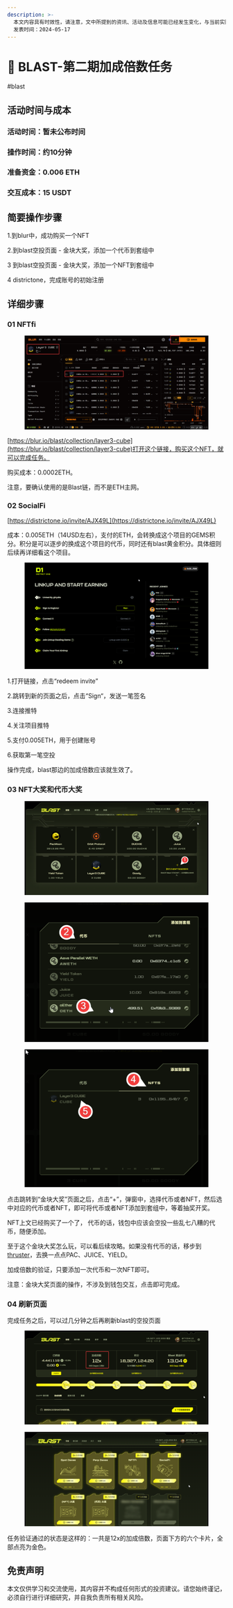 ```yaml
---
description: >-
  本文内容具有时效性，请注意，文中所提到的资讯、活动及信息可能已经发生变化，与当前实际情况有所不同。我们建议您在做出任何决策之前，始终进行自主研究和验证。
  发表时间：2024-05-17
---
```


# 🥸 BLAST-第二期加成倍数任务

\#blast

## 活动时间与成本 <a href="#huo-dong-shi-jian-yu-cheng-ben" id="huo-dong-shi-jian-yu-cheng-ben"></a>

### **活动时间**：暂未公布时间

### **操作时间**：约10分钟

### **准备资金**：0.006 ETH

### **交互成本**：15 USDT

## 简要操作步骤 <a href="#jian-yao-cao-zuo-bu-zhou" id="jian-yao-cao-zuo-bu-zhou"></a>

1.到blur中，成功购买一个NFT

2.到blast空投页面 - 金块大奖，添加一个代币到套组中

3 到blast空投页面 - 金块大奖，添加一个NFT到套组中

4 districtone，完成账号的初始注册

## 详细步骤 <a href="#xiang-xi-bu-zhou" id="xiang-xi-bu-zhou"></a>

### **01 NFTfi**

<figure><img src="../../.gitbook/assets/image (12).png" alt=""><figcaption></figcaption></figure>

[https://blur.io/blast/collection/layer3-cube](https://blur.io/blast/collection/layer3-cube)打开这个链接，购买这个NFT，就可以完成任务。

购买成本：0.0002ETH。

注意，要确认使用的是Blast链，而不是ETH主网。

### **02 SocialFi**

[https://districtone.io/invite/AJX49L](https://districtone.io/invite/AJX49L)

成本：0.005ETH（14USD左右），支付的ETH，会转换成这个项目的GEMS积分。积分是可以逐步的换成这个项目的代币，同时还有blast黄金积分。具体细则后续再详细看这个项目。

<figure><img src="../../.gitbook/assets/image (13).png" alt=""><figcaption></figcaption></figure>

1.打开链接，点击“redeem invite”

2.跳转到新的页面之后，点击“Sign“，发送一笔签名

3.连接推特

4.关注项目推特

5.支付0.005ETH，用于创建账号

6.获取第一笔空投

操作完成，blast那边的加成倍数应该就生效了。

### **03 NFT大奖和代币大奖**

<figure><img src="../../.gitbook/assets/image (14).png" alt=""><figcaption></figcaption></figure>

<figure><img src="../../.gitbook/assets/image (15).png" alt=""><figcaption></figcaption></figure>

<figure><img src="../../.gitbook/assets/image (16).png" alt=""><figcaption></figcaption></figure>

点击跳转到“金块大奖”页面之后，点击“+”，弹窗中，选择代币或者NFT，然后选中对应的代币或者NFT，即可将代币或者NFT添加到套组中，等着抽奖开奖。

NFT上文已经购买了一个了， 代币的话，钱包中应该会空投一些乱七八糟的代币，随便添加。

至于这个金块大奖怎么玩，可以看后续攻略。如果没有代币的话，移步到[thruster](https://app.thruster.finance/)，去换一点点PAC、JUICE、YIELD。

加成倍数的验证，只要添加一次代币和一次NFT即可。

注意：金块大奖页面的操作，不涉及到钱包交互，点击即可完成。

### **04 刷新页面**

完成任务之后，可以过几分钟之后再刷新blast的空投页面

<figure><img src="../../.gitbook/assets/image (18).png" alt=""><figcaption></figcaption></figure>

<figure><img src="../../.gitbook/assets/image (19).png" alt=""><figcaption></figcaption></figure>



任务验证通过的状态是这样的：一共是12x的加成倍数，页面下方的六个卡片，全部点亮为金色。

## 免责声明 <a href="#mian-ze-sheng-ming" id="mian-ze-sheng-ming"></a>

本文仅供学习和交流使用，其内容并不构成任何形式的投资建议。请您始终谨记，必须自行进行详细研究，并自我负责所有相关风险。

